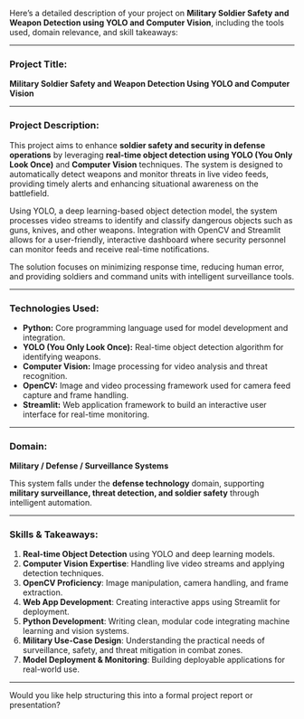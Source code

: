 Here’s a detailed description of your project on **Military Soldier Safety and Weapon Detection using YOLO and Computer Vision**, including the tools used, domain relevance, and skill takeaways:

---

### **Project Title:**

**Military Soldier Safety and Weapon Detection Using YOLO and Computer Vision**

---

### **Project Description:**

This project aims to enhance **soldier safety and security in defense operations** by leveraging **real-time object detection using YOLO (You Only Look Once)** and **Computer Vision** techniques. The system is designed to automatically detect weapons and monitor threats in live video feeds, providing timely alerts and enhancing situational awareness on the battlefield.

Using YOLO, a deep learning-based object detection model, the system processes video streams to identify and classify dangerous objects such as guns, knives, and other weapons. Integration with OpenCV and Streamlit allows for a user-friendly, interactive dashboard where security personnel can monitor feeds and receive real-time notifications.

The solution focuses on minimizing response time, reducing human error, and providing soldiers and command units with intelligent surveillance tools.

---

### **Technologies Used:**

* **Python:** Core programming language used for model development and integration.
* **YOLO (You Only Look Once):** Real-time object detection algorithm for identifying weapons.
* **Computer Vision:** Image processing for video analysis and threat recognition.
* **OpenCV:** Image and video processing framework used for camera feed capture and frame handling.
* **Streamlit:** Web application framework to build an interactive user interface for real-time monitoring.

---

### **Domain:**

**Military / Defense / Surveillance Systems**

This system falls under the **defense technology** domain, supporting **military surveillance, threat detection, and soldier safety** through intelligent automation.

---

### **Skills & Takeaways:**

1. **Real-time Object Detection** using YOLO and deep learning models.
2. **Computer Vision Expertise**: Handling live video streams and applying detection techniques.
3. **OpenCV Proficiency**: Image manipulation, camera handling, and frame extraction.
4. **Web App Development**: Creating interactive apps using Streamlit for deployment.
5. **Python Development**: Writing clean, modular code integrating machine learning and vision systems.
6. **Military Use-Case Design**: Understanding the practical needs of surveillance, safety, and threat mitigation in combat zones.
7. **Model Deployment & Monitoring**: Building deployable applications for real-world use.

---

Would you like help structuring this into a formal project report or presentation?
